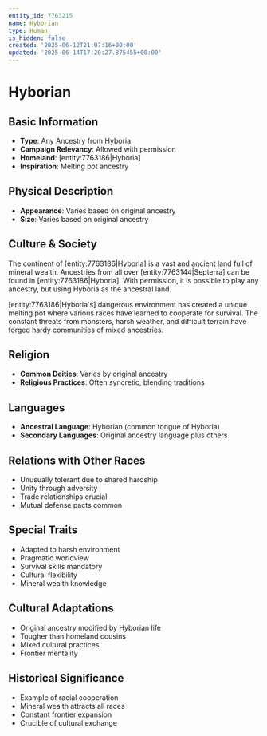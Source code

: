 ```yaml
---
entity_id: 7763215
name: Hyborian
type: Human
is_hidden: false
created: '2025-06-12T21:07:16+00:00'
updated: '2025-06-14T17:20:27.875455+00:00'
---
```


# Hyborian

## Basic Information

- **Type**: Any Ancestry from Hyboria
- **Campaign Relevancy**: Allowed with permission
- **Homeland**: [entity:7763186|Hyboria]
- **Inspiration**: Melting pot ancestry

## Physical Description

- **Appearance**: Varies based on original ancestry
- **Size**: Varies based on original ancestry

## Culture & Society

The continent of [entity:7763186|Hyboria] is a vast and ancient land full of mineral wealth. Ancestries from all over [entity:7763144|Septerra] can be found in [entity:7763186|Hyboria]. With permission, it is possible to play any ancestry, but using Hyboria as the ancestral land.

[entity:7763186|Hyboria's] dangerous environment has created a unique melting pot where various races have learned to cooperate for survival. The constant threats from monsters, harsh weather, and difficult terrain have forged hardy communities of mixed ancestries.

## Religion

- **Common Deities**: Varies by original ancestry
- **Religious Practices**: Often syncretic, blending traditions

## Languages

- **Ancestral Language**: Hyborian (common tongue of Hyboria)
- **Secondary Languages**: Original ancestry language plus others

## Relations with Other Races

- Unusually tolerant due to shared hardship
- Unity through adversity
- Trade relationships crucial
- Mutual defense pacts common

## Special Traits

- Adapted to harsh environment
- Pragmatic worldview
- Survival skills mandatory
- Cultural flexibility
- Mineral wealth knowledge

## Cultural Adaptations

- Original ancestry modified by Hyborian life
- Tougher than homeland cousins
- Mixed cultural practices
- Frontier mentality

## Historical Significance

- Example of racial cooperation
- Mineral wealth attracts all races
- Constant frontier expansion
- Crucible of cultural exchange